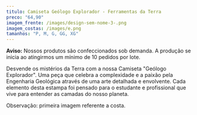 ```yaml
---
titulo: Camiseta Geólogo Explorador - Ferramentas da Terra
preco: "64,90"
imagem_frente: /images/design-sem-nome-3-.png
imagem_costas: /images/e.png
tamanhos: "P, M, G, GG, XG"
---
```


**Aviso:** Nossos produtos são confeccionados sob demanda. A produção se inicia ao atingirmos um mínimo de 10 pedidos por lote.

Desvende os mistérios da Terra com a nossa Camiseta "Geólogo Explorador". Uma peça que celebra a complexidade e a paixão pela Engenharia Geológica através de uma arte detalhada e envolvente. Cada elemento desta estampa foi pensado para o estudante e profissional que vive para entender as camadas do nosso planeta.

Observação: primeira imagem referente a costa.
